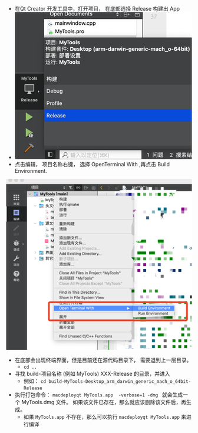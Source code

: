 - 在Qt Creator 开发工具中，打开项目， 在底部选择 Release 构建出 App
- ![image-20231008101245710](./assets/image-20231008101245710.png)
- 点击编辑， 项目名称右键， 选择 OpenTerminal With ,再点击 Build Environment.

![image-20231008101139810](./assets/image-20231008101139810.png)

- 在底部会出现终端界面，但是目前还在源代码目录下， 需要退到上一层目录。
  - `cd ..`
- 寻找  build-项目名称 (例如 MyTools) XXX-Release  的目录，并进入
  - 例如： `cd build-MyTools-Desktop_arm_darwin_generic_mach_o_64bit-Release `
- 执行打包命令： ` macdeployqt MyTools.app  -verbose=1 -dmg  ` 就会生成一个 MyTools.dmg 文件。   如果该文件已存在，那么就应该删除该文件后，再生成。
  - 如果 `MyTools.app` 不存在，那么可以执行 `macdeployqt MyTools.app` 来进行编译

